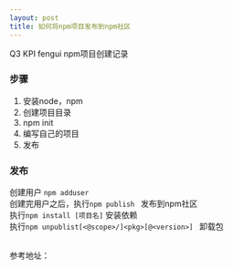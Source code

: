 ```yaml
---
layout: post
title: 如何将npm项目发布到npm社区
---
```


Q3 KPI fengui  npm项目创建记录

### 步骤
1. 安装node，npm  <br>	
2. 创建项目目录  <br>
3. npm init   <br>
4. 编写自己的项目<br>
5. 发布<br>

### 发布

创建用户 `npm adduser`  <br>
创建完用户之后，执行`npm publish ` 发布到npm社区 <br>
执行`npm install [项目名]` 安装依赖  <br>
执行`npm unpublist[<@scope>/]<pkg>[@<version>] ` 卸载包 <br>


<br>
参考地址：<https://docs.npmjs.com/cli>

